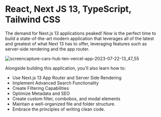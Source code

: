 # React, Next JS 13, TypeScript, Tailwind CSS
The demand for Next.js 13 applications peaked! Now is the perfect time to build a state-of-the-art modern application that leverages all of the latest and greatest of what Next 13 has to offer, leveraging features such as server-side rendering and the app router. 

![screencapture-cars-hub-ten-vercel-app-2023-07-22-13_47_55](https://github.com/SouvikChan/Cars-Hub/assets/89825678/cc473b2a-9010-4d0f-8193-2ce2053db9df)
 
Alongside building this application, you'll also learn how to:
- Use Next.js 13 App Router and Server Side Rendering
- Implement Advanced Search Functionality
- Create Filtering Capabilities
- Optimize Metadata and SEO
- Create custom filter, combobox, and modal elements
- Maintain a well-organized file and folder structure.
- Embrace the principles of writing clean code.
